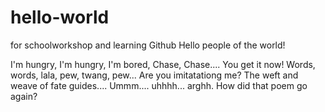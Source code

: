 # hello-world
for schoolworkshop and learning Github
Hello people of the world!

I'm hungry, I'm hungry, I'm bored, Chase, Chase.... You get it now!
Words, words, lala, pew, twang, pew... Are you imitatationg me?
The weft and weave of fate guides.... Ummm.... uhhhh... arghh. How did that poem go again?
